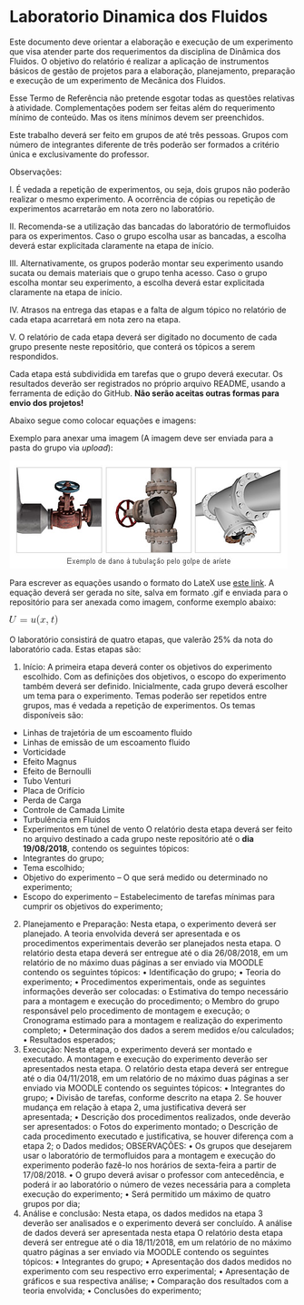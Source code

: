 # Laboratorio Dinamica dos Fluidos

Este documento deve orientar a elaboração e execução de um experimento que visa atender parte dos requerimentos da disciplina de Dinâmica dos Fluidos. O objetivo do relatório é realizar a aplicação de instrumentos básicos de gestão de projetos para a elaboração, planejamento, preparação e execução de um experimento de Mecânica dos Fluidos.

Esse Termo de Referência não pretende esgotar todas as questões relativas à atividade. Complementações podem ser feitas além do requerimento mínimo de conteúdo. Mas os itens mínimos devem ser preenchidos.

Este trabalho deverá ser feito em grupos de até três pessoas. Grupos com número de integrantes diferente de três poderão ser formados a critério única e exclusivamente do professor.

Observações:

I. É vedada a repetição de experimentos, ou seja, dois grupos não poderão realizar o mesmo experimento. A ocorrência de cópias ou repetição de experimentos acarretarão em nota zero no laboratório.

II. Recomenda-se a utilização das bancadas do laboratório de termofluidos para os experimentos. Caso o grupo escolha usar as bancadas, a escolha deverá estar explicitada claramente na etapa de início.

III. Alternativamente, os grupos poderão montar seu experimento usando sucata ou demais materiais que o grupo tenha acesso. Caso o grupo escolha montar seu experimento, a escolha deverá estar explicitada claramente na etapa de início.

IV. Atrasos na entrega das etapas e a falta de algum tópico no relatório de cada etapa acarretará em nota zero na etapa.

V. O relatório de cada etapa deverá ser digitado no documento de cada grupo presente neste repositório, que conterá os tópicos a serem respondidos.

Cada etapa está subdividida em tarefas que o grupo deverá executar. Os resultados deverão ser registrados no próprio arquivo README, usando a ferramenta de edição do GitHub. **Não serão aceitas outras formas para envio dos projetos!**

Abaixo segue como colocar equações e imagens:


Exemplo para anexar uma imagem (A imagem deve ser enviada para a pasta do grupo via *upload*):

![Teste de legenda de imagem](0902wh_zu3_BR.jpg)


Para escrever as equações usando o formato do LateX use [este link](https://www.codecogs.com/latex/eqneditor.php). A equação deverá ser gerada no site, salva em formato .gif e enviada para o repositório para ser anexada como imagem, conforme exemplo abaixo:

![Teste de legenda de imagem 2](CodeCogsEqn.gif)


O laboratório consistirá de quatro etapas, que valerão 25% da nota do laboratório cada. Estas etapas são:



1.	Início:
A primeira etapa deverá conter os objetivos do experimento escolhido. Com as definições dos objetivos, o escopo do experimento também deverá ser definido.
Inicialmente, cada grupo deverá escolher um tema para o experimento. Temas poderão ser repetidos entre grupos, mas é vedada a repetição de experimentos. Os temas disponíveis são:
-	Linhas de trajetória de um escoamento fluido
-	Linhas de emissão de um escoamento fluido
-	Vorticidade
-	Efeito Magnus
-	Efeito de Bernoulli
- Tubo Venturi
-	Placa de Orifício
-	Perda de Carga
-	Controle de Camada Limite
-	Turbulência em Fluidos
-	Experimentos em túnel de vento
O relatório desta etapa deverá ser feito no arquivo destinado a cada grupo neste repositório até o **dia 19/08/2018**, contendo os seguintes tópicos:
-	Integrantes do grupo;
-	Tema escolhido;
-	Objetivo do experimento – O que será medido ou determinado no experimento;
-	Escopo do experimento – Estabelecimento de tarefas mínimas para cumprir os objetivos do experimento;
2.	Planejamento e Preparação:
Nesta etapa, o experimento deverá ser planejado. A teoria envolvida deverá ser apresentada e os procedimentos experimentais deverão ser planejados nesta etapa.
O relatório desta etapa deverá ser entregue até o dia 26/08/2018, em um relatório de no máximo duas páginas a ser enviado via MOODLE contendo os seguintes tópicos:
•	Identificação do grupo;
•	Teoria do experimento;
•	Procedimentos experimentais, onde as seguintes informações deverão ser colocadas:
o	Estimativa do tempo necessário para a montagem e execução do procedimento;
o	Membro do grupo responsável pelo procedimento de montagem e execução;
o	Cronograma estimado para a montagem e realização do experimento completo;
•	Determinação dos dados a serem medidos e/ou calculados;
•	Resultados esperados;
3.	Execução:
Nesta etapa, o experimento deverá ser montado e executado. A montagem e execução do experimento deverão ser apresentados nesta etapa.
O relatório desta etapa deverá ser entregue até o dia 04/11/2018, em um relatório de no máximo duas páginas a ser enviado via MOODLE contendo os seguintes tópicos:
•	Integrantes do grupo;
•	Divisão de tarefas, conforme descrito na etapa 2. Se houver mudança em relação à etapa 2, uma justificativa deverá ser apresentada;
•	Descrição dos procedimentos realizados, onde deverão ser apresentados:
o	Fotos do experimento montado;
o	Descrição de cada procedimento executado e justificativa, se houver diferença com a etapa 2;
o	Dados medidos;
OBSERVAÇÕES: 
•	Os grupos que desejarem usar o laboratório de termofluidos para a montagem e execução do experimento poderão fazê-lo nos horários de sexta-feira a partir de 17/08/2018. 
•	O grupo deverá avisar o professor com antecedência, e poderá ir ao laboratório o número de vezes necessária para a completa execução do experimento;
•	Será permitido um máximo de quatro grupos por dia;
4.	Análise e conclusão:
Nesta etapa, os dados medidos na etapa 3 deverão ser analisados e o experimento deverá ser concluído. A análise de dados deverá ser apresentada nesta etapa
O relatório desta etapa deverá ser entregue até o dia 18/11/2018, em um relatório de no máximo quatro páginas a ser enviado via MOODLE contendo os seguintes tópicos:
•	Integrantes do grupo;
•	Apresentação dos dados medidos no experimento com seu respectivo erro experimental;
•	Apresentação de gráficos e sua respectiva análise;
•	Comparação dos resultados com a teoria envolvida;
•	Conclusões do experimento;
